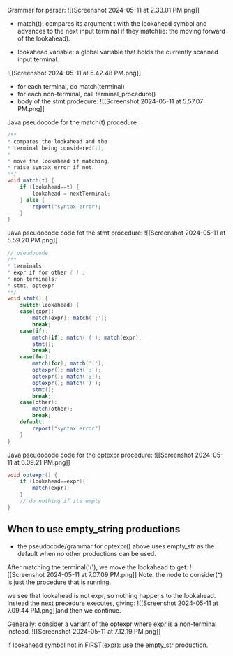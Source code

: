 Grammar for parser:
![[Screenshot 2024-05-11 at 2.33.01 PM.png]]


- match(t):
	compares its argument t with the lookahead symbol and advances to the next input terminal if they match(ie: the moving forward of the lookahead). 
	
- lookahead variable:
	a global variable that holds the currently scanned input terminal.


 ![[Screenshot 2024-05-11 at 5.42.48 PM.png]]
- for each terminal, do match(terminal)
- for each non-terminal, call terminal_procedure()
- body of the stmt prodecure:
	![[Screenshot 2024-05-11 at 5.57.07 PM.png]]



Java pseudocode for the match(t) procedure
```java
/**
* compares the lookahead and the 
* terminal being considered(t), 
* 
* move the lookahead if matching,
* raise syntax error if not.
**/
void match(t) {
	if (lookahead==t) {
		lookahead = nextTerminal;
	} else {
		report("syntax error);
	}
}
```

Java pseudocode code fot the stmt procedure:
![[Screenshot 2024-05-11 at 5.59.20 PM.png]]
```java
// pseudocode
/**
* terminals: 
* expr if for other ( ) ; 
* non-terminals:
* stmt, optexpr
**/
void stmt() {
	switch(lookahead) {
	case(expr):
		match(expr); match(';'); 
		break;
	case(if):
		match(if); match('('); match(expr);
		stmt(); 
		break;
	case(for):
		match(for); match('(');
		optexpr(); match(';');
		optexpr(); match(';');
		optexpr(); match(')'); 
		stmt(); 
		break;
	case(other):
		match(other);
		break;
	default: 
		report("syntax error")
	}
}
```

Java pseudocode code for the optexpr procedure:
![[Screenshot 2024-05-11 at 6.09.21 PM.png]]

```java
void optexpr() {
	if (lookahead==expr){
		match(expr);
	}
	// do nothing if its empty
}
```



When to use empty_string productions
---
- the pseudocode/grammar for optexpr() above uses empty_str as the default when no other productions can be used.

After matching the terminal('('), we move the lookahead to get:
![[Screenshot 2024-05-11 at 7.07.09 PM.png]]
Note: the node to consider(^) is just the procedure that is running.

we see that lookahead is not expr, so nothing happens to the lookahead. Instead the next precedure executes, giving:
![[Screenshot 2024-05-11 at 7.09.44 PM.png]]and then we continue.

Generally:
	consider a variant of the optexpr 
	where expr is a non-terminal instead.
![[Screenshot 2024-05-11 at 7.12.19 PM.png]]

if lookahead symbol not in FIRST(expr):
	use the empty_str production.